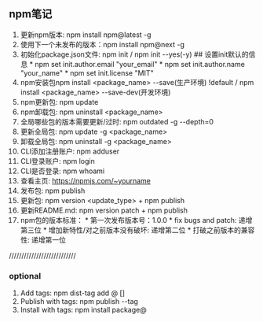 ## npm笔记
1. 更新npm版本: npm install npm@latest -g
2. 使用下一个未发布的版本：npm install npm@next -g
3. 初始化package.json文件: npm init / npm init --yes(-y)
		## 设置init默认的信息
		* npm set init.author.email "your_email"
		* npm set init.author.name "your_name"
		* npm set init.license "MIT"
4. npm安装包npm install <package_name> --save(生产环境) !default / npm install <package_name> --save-dev(开发环境)		
5. npm更新包: npm update
6. npm卸载包: npm uninstall <package_name> 
7. 全局哪些包的版本需要更新/过时: npm outdated -g --depth=0
8. 更新全局包: npm update -g <package_name>
9. 卸载全局包: npm uninstall -g <package_name>
10. CLI添加注册账户: npm adduser
11. CLI登录账户: npm login
12. CLI是否登录: npm whoami
13. 查看主页: https://npmjs.com/~yourname 
14. 发布包: npm publish
15. 更新包: npm version <update_type> + npm publish
16. 更新README.md: npm version patch + npm publish 
17. npm包的版本标准：
		* 第一次发布版本号：1.0.0
		* fix bugs and patch: 递增第三位
		* 增加新特性/对之前版本没有破坏: 递增第二位
		* 打破之前版本的兼容性: 递增第一位



///////////////////////////
### optional
1. Add tags: npm dist-tag add <package>@<version> [<tag>]
2. Publish with tags: npm publish --tag <tag>
3. Install with tags: npm install package@<tag>	
